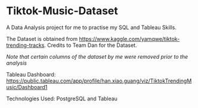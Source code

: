 # Tiktok-Music-Dataset
A Data Analysis project for me to practise my SQL and Tableau Skills.

The Dataset is obtained from https://www.kaggle.com/yamqwe/tiktok-trending-tracks. Credits to Team Dan for the Dataset. 

*Note that certain columns of the dataset by me were removed prior to the analysis*

Tableau Dashboard: https://public.tableau.com/app/profile/han.xiao.guang/viz/TiktokTrendingMusic/Dashboard1

Technologies Used: PostgreSQL and Tableau
